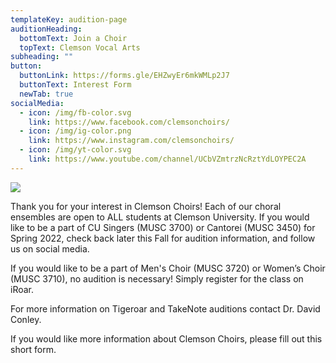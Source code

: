 ```yaml
---
templateKey: audition-page
auditionHeading:
  bottomText: Join a Choir
  topText: Clemson Vocal Arts
subheading: ""
button:
  buttonLink: https://forms.gle/EHZwyEr6mkWMLp2J7
  buttonText: Interest Form
  newTab: true
socialMedia:
  - icon: /img/fb-color.svg
    link: https://www.facebook.com/clemsonchoirs/
  - icon: /img/ig-color.png
    link: https://www.instagram.com/clemsonchoirs/
  - icon: /img/yt-color.svg
    link: https://www.youtube.com/channel/UCbVZmtrzNcRztYdLOYPEC2A
---
```

![](/img/level3-clemsonuniversitychoirs_rgb_collegeof-codip.jpg)

Thank you for your interest in Clemson Choirs! Each of our choral ensembles are open to ALL students at Clemson University. If you would like to be a part of CU Singers (MUSC 3700) or Cantorei (MUSC 3450) for Spring 2022, check back later this Fall for audition information, and follow us on social media. 

If you would like to be a part of Men's Choir (MUSC 3720) or Women’s Choir (MUSC 3710), no audition is necessary! Simply register for the class on iRoar. 

For more information on Tigeroar and TakeNote auditions contact Dr. David Conley.

If you would like more information about Clemson Choirs, please fill out this short form.